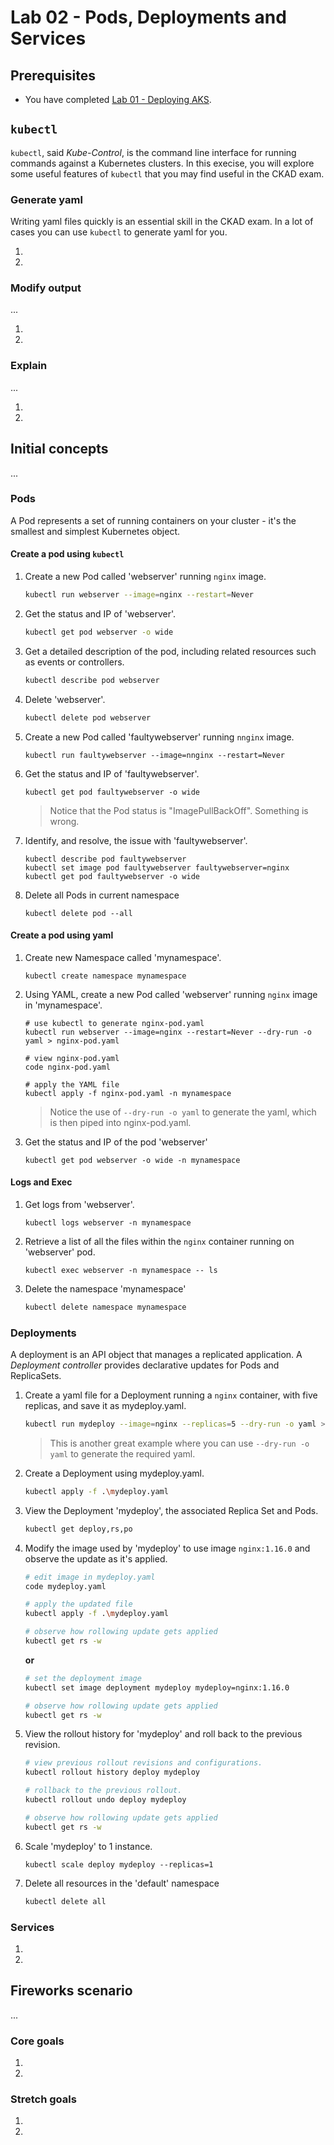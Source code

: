 # Lab 02 - Pods, Deployments and Services

## Prerequisites
* You have completed [Lab 01 - Deploying AKS](./01-deploying-aks.md).

## ```kubectl```
```kubectl```, said *Kube-Control*, is the  command line interface for running commands against a Kubernetes clusters. In this execise, you will explore some useful features of ```kubectl``` that you may find useful in the CKAD exam.  

### Generate yaml
Writing yaml files quickly is an essential skill in the CKAD exam. In a lot of cases you can use ```kubectl``` to generate yaml for you.

1. 

2. 

### Modify output
...

1. 

2. 

### Explain
...

1. 

2. 

## Initial concepts
...

### Pods
A Pod represents a set of running containers on your cluster - it's the smallest and simplest Kubernetes object. 

#### Create a pod using ```kubectl```

1. Create a new Pod called 'webserver' running ```nginx``` image.

    ```bash
    kubectl run webserver --image=nginx --restart=Never
    ```

2. Get the status and IP of 'webserver'.

    ```bash
    kubectl get pod webserver -o wide 
    ```

3. Get a detailed description of the pod, including related resources such as events or controllers.

    ```bash
    kubectl describe pod webserver
    ```

4. Delete 'webserver'.

    ```bash
    kubectl delete pod webserver
    ```

5. Create a new Pod called 'faultywebserver' running ```nnginx``` image.

    ```kubernetes
    kubectl run faultywebserver --image=nnginx --restart=Never 
    ```

6. Get the status and IP of 'faultywebserver'.

    ```
    kubectl get pod faultywebserver -o wide 
    ```

    > Notice that the Pod status is "ImagePullBackOff". Something is wrong.

7. Identify, and resolve, the issue with 'faultywebserver'.
    
    ```
    kubectl describe pod faultywebserver 
    kubectl set image pod faultywebserver faultywebserver=nginx
    kubectl get pod faultywebserver -o wide
    ```

8. Delete all Pods in current namespace 

    ``` 
    kubectl delete pod --all
    ```

#### Create a pod using yaml

1. Create new Namespace called 'mynamespace'.
    
    ```
    kubectl create namespace mynamespace
    ```

2. Using YAML, create a new Pod called 'webserver' running ```nginx``` image in 'mynamespace'.

    ```
    # use kubectl to generate nginx-pod.yaml
    kubectl run webserver --image=nginx --restart=Never --dry-run -o yaml > nginx-pod.yaml

    # view nginx-pod.yaml
    code nginx-pod.yaml
    
    # apply the YAML file
    kubectl apply -f nginx-pod.yaml -n mynamespace
    ```
    
    > Notice the use of ```--dry-run -o yaml``` to generate the yaml, which is then piped into nginx-pod.yaml. 

3. Get the status and IP of the pod 'webserver' 

    ```
    kubectl get pod webserver -o wide -n mynamespace 
    ```

#### Logs and Exec 

1. Get logs from 'webserver'.

    ```
    kubectl logs webserver -n mynamespace 
    ```

2. Retrieve a list of all the files within the ```nginx``` container running on 'webserver' pod.

    ```
    kubectl exec webserver -n mynamespace -- ls
    ```

4. Delete the namespace 'mynamespace'

    ```bash
    kubectl delete namespace mynamespace
    ```

### Deployments
A deployment is an API object that manages a replicated application. A *Deployment controller* provides declarative updates for Pods and ReplicaSets.

1. Create a yaml file for a Deployment running a ```nginx``` container, with five replicas, and save it as mydeploy.yaml.

    ```bash
    kubectl run mydeploy --image=nginx --replicas=5 --dry-run -o yaml > mydeploy.yaml 
    ```

    > This is another great example where you can use ```--dry-run -o yaml``` to generate the required yaml.

2. Create a Deployment using mydeploy.yaml.

    ```bash
    kubectl apply -f .\mydeploy.yaml
    ```

3. View the Deployment 'mydeploy', the associated Replica Set and Pods.

    ```bash
    kubectl get deploy,rs,po
    ```

4. Modify the image used by 'mydeploy' to use image ```nginx:1.16.0``` and observe the update as it's applied.

    ```bash
    # edit image in mydeploy.yaml
    code mydeploy.yaml

    # apply the updated file
    kubectl apply -f .\mydeploy.yaml

    # observe how rollowing update gets applied 
    kubectl get rs -w
    ```

    **or**

    ```bash
    # set the deployment image
    kubectl set image deployment mydeploy mydeploy=nginx:1.16.0

    # observe how rollowing update gets applied 
    kubectl get rs -w
    ```

5. View the rollout history for 'mydeploy' and roll back to the previous revision.

    ```bash
    # view previous rollout revisions and configurations.
    kubectl rollout history deploy mydeploy
    
    # rollback to the previous rollout.
    kubectl rollout undo deploy mydeploy
    
    # observe how rollowing update gets applied 
    kubectl get rs -w
    ```

6. Scale 'mydeploy' to 1 instance. 

    ```
    kubectl scale deploy mydeploy --replicas=1
    ```

7. Delete all resources in the 'default' namespace 

    ```bash
    kubectl delete all
    ```

### Services

1. 

2. 

## Fireworks scenario
...

### Core goals

1. 

2. 

### Stretch goals

1. 

2. 